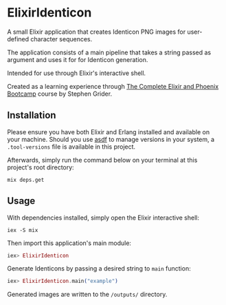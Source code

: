 # ElixirIdenticon

A small Elixir application that creates Identicon PNG images for user-defined character sequences.

The application consists of a main pipeline that takes a string passed as argument and uses it for for Identicon generation.

Intended for use through Elixir's interactive shell.

Created as a learning experience through [The Complete Elixir and Phoenix Bootcamp](https://www.udemy.com/course/the-complete-elixir-and-phoenix-bootcamp-and-tutorial/) course by Stephen Grider.

## Installation

Please ensure you have both Elixir and Erlang installed and available on your machine. Should you use [asdf](https://github.com/asdf-vm/asdf) to manage versions in your system, a `.tool-versions` file is available in this project.

Afterwards, simply run the command below on your terminal at this project's root directory:


```
mix deps.get
```

## Usage

With dependencies installed, simply open the Elixir interactive shell:

```
iex -S mix
```

Then import this application's main module:

```elixir
iex> ElixirIdenticon
```

Generate Identicons by passing a desired string to `main` function:

```elixir
iex> ElixirIdenticon.main("example")
```

Generated images are written to the `/outputs/` directory.

